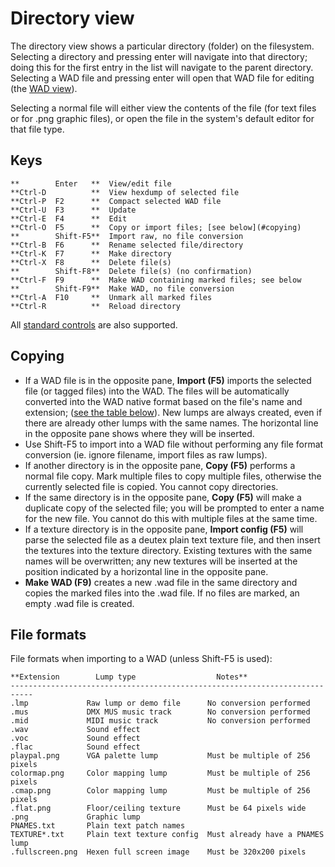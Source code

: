 
# Directory view

The directory view shows a particular directory (folder) on the filesystem.
Selecting a directory and pressing enter will navigate into that directory;
doing this for the first entry in the list will navigate to the parent
directory. Selecting a WAD file and pressing enter will open that WAD file for
editing (the [WAD view](wad_view.md)).

Selecting a normal file will either view the contents of the file (for text
files or for .png graphic files), or open the file in the system's default
editor for that file type.

## Keys

    **        Enter   **  View/edit file
    **Ctrl-D          **  View hexdump of selected file
    **Ctrl-P  F2      **  Compact selected WAD file
    **Ctrl-U  F3      **  Update
    **Ctrl-E  F4      **  Edit
    **Ctrl-O  F5      **  Copy or import files; [see below](#copying)
    **        Shift-F5**  Import raw, no file conversion
    **Ctrl-B  F6      **  Rename selected file/directory
    **Ctrl-K  F7      **  Make directory
    **Ctrl-X  F8      **  Delete file(s)
    **        Shift-F8**  Delete file(s) (no confirmation)
    **Ctrl-F  F9      **  Make WAD containing marked files; see below
    **        Shift-F9**  Make WAD, no file conversion
    **Ctrl-A  F10     **  Unmark all marked files
    **Ctrl-R          **  Reload directory

All [standard controls](common.md) are also supported.

## Copying

 * If a WAD file is in the opposite pane, **Import (F5)** imports the selected file
   (or tagged files) into the WAD. The files will be automatically converted
   into the WAD native format based on the file's name and extension;
   ([see the table below](#file-formats)). New lumps are always created, even if
   there are already other lumps with the same names. The horizontal line in the
   opposite pane shows where they will be inserted.
 * Use Shift-F5 to import into a WAD file without performing any file format
   conversion (ie. ignore filename, import files as raw lumps).
 * If another directory is in the opposite pane, **Copy (F5)** performs a normal
   file copy. Mark multiple files to copy multiple files, otherwise the
   currently selected file is copied. You cannot copy directories.
 * If the same directory is in the opposite pane, **Copy (F5)** will make a duplicate
   copy of the selected file; you will be prompted to enter a name for the new
   file. You cannot do this with multiple files at the same time.
 * If a texture directory is in the opposite pane, **Import config (F5)** will parse
   the selected file as a deutex plain text texture file, and then insert the
   textures into the texture directory. Existing textures with the same names
   will be overwritten; any new textures will be inserted at the position
   indicated by a horizontal line in the opposite pane.
 * **Make WAD (F9)** creates a new .wad file in the same directory and copies the
   marked files into the .wad file. If no files are marked, an empty .wad file
   is created.

## File formats

File formats when importing to a WAD (unless Shift-F5 is used):

    **Extension        Lump type                  Notes**
    ---------------------------------------------------------------------------
    .lmp             Raw lump or demo file      No conversion performed
    .mus             DMX MUS music track        No conversion performed
    .mid             MIDI music track           No conversion performed
    .wav             Sound effect
    .voc             Sound effect
    .flac            Sound effect
    playpal.png      VGA palette lump           Must be multiple of 256 pixels
    colormap.png     Color mapping lump         Must be multiple of 256 pixels
    .cmap.png        Color mapping lump         Must be multiple of 256 pixels
    .flat.png        Floor/ceiling texture      Must be 64 pixels wide
    .png             Graphic lump
    PNAMES.txt       Plain text patch names
    TEXTURE*.txt     Plain text texture config  Must already have a PNAMES lump
    .fullscreen.png  Hexen full screen image    Must be 320x200 pixels
